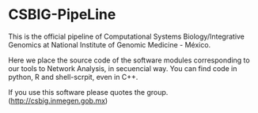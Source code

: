# CSBIG-PipeLine
This is the official pipeline of Computational Systems Biology/Integrative Genomics at National Institute of Genomic Medicine - México.

Here we place the source code of the software modules corresponding to our tools to Network Analysis, in secuencial way.
You can find code in python, R and shell-scrpit, even in C++.

If you use this software please quotes the group. (http://csbig.inmegen.gob.mx)



